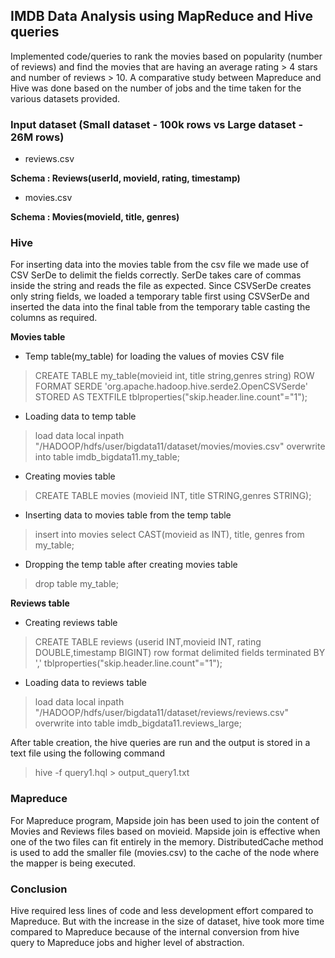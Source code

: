 ## IMDB Data Analysis using MapReduce and Hive queries
Implemented code/queries to rank the movies based on popularity (number of reviews) and find the movies that are having an average rating > 4 stars and number of reviews > 10. 
A comparative study between Mapreduce and Hive was done based on the number of jobs and the time taken for the various datasets provided.

### Input dataset (Small dataset - 100k rows vs Large dataset - 26M rows)
- reviews.csv

**Schema : Reviews(userId, movieId, rating, timestamp)**

- movies.csv

**Schema : Movies(movieId, title, genres)**

### Hive
For inserting data into the movies table from the csv file we made use of CSV SerDe to delimit the fields correctly. SerDe takes care of commas inside the string and reads the file as expected. Since CSVSerDe creates only string fields, we loaded a temporary table first using CSVSerDe and inserted the data into the final table from the temporary table casting the columns as required. 

**Movies table** 

- Temp table(my_table) for loading the values of movies CSV file 

> CREATE TABLE my_table(movieid int, title string,genres string) ROW FORMAT SERDE 'org.apache.hadoop.hive.serde2.OpenCSVSerde'  STORED AS TEXTFILE tblproperties("skip.header.line.count"="1"); 

- Loading data to temp table 

> load data local inpath "/HADOOP/hdfs/user/bigdata11/dataset/movies/movies.csv" overwrite into table imdb_bigdata11.my_table; 

- Creating movies table 

> CREATE TABLE movies (movieid INT, title STRING,genres STRING); 

- Inserting data to movies table from the temp table 

> insert into movies select  CAST(movieid as INT), title, genres from my_table; 

- Dropping the temp table after creating movies table 

> drop table my_table; 
 
**Reviews table**
 
- Creating reviews table 

> CREATE TABLE reviews (userid INT,movieid INT, rating DOUBLE,timestamp BIGINT) row format delimited fields terminated BY ',' tblproperties("skip.header.line.count"="1");  

- Loading data to reviews table 

> load data local inpath "/HADOOP/hdfs/user/bigdata11/dataset/reviews/reviews.csv" overwrite into table imdb_bigdata11.reviews_large; 

After table creation, the hive queries are run and the output is stored in a text file using the following command
> hive -f query1.hql > output_query1.txt

### Mapreduce
For Mapreduce program, Mapside join has been used to join the content of Movies and Reviews files based on movieid. Mapside join is effective when one of the two files can fit entirely in the memory. DistributedCache method is used to add the smaller file (movies.csv) to the cache of the node where the mapper is being executed.

### Conclusion
Hive required less lines of code and less development effort compared to Mapreduce. But with the increase in the size of dataset, hive took more time compared to Mapreduce because of the internal conversion from hive query to Mapreduce jobs and higher level of abstraction.
